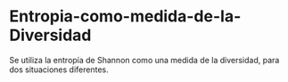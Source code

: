 # Entropia-como-medida-de-la-Diversidad
Se utiliza la entropía de Shannon como una medida de la diversidad, para dos situaciones diferentes.
